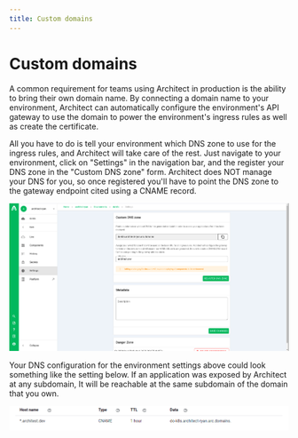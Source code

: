 ```yaml
---
title: Custom domains
---
```


# Custom domains

A common requirement for teams using Architect in production is the ability to bring their own domain name. By connecting a domain name to your environment, Architect can automatically configure the environment's API gateway to use the domain to power the environment's ingress rules as well as create the certificate.

All you have to do is tell your environment which DNS zone to use for the ingress rules, and Architect will take care of the rest. Just navigate to your environment, click on "Settings" in the navigation bar, and the register your DNS zone in the "Custom DNS zone" form. Architect does NOT manage your DNS for you, so once registered you'll have to point the DNS zone to the gateway endpoint cited using a CNAME record.

![Custom DNS Zone](./images/custom-dns-zone.png)

Your DNS configuration for the environment settings above could look something like the setting below. If an application was exposed by Architect at any subdomain, It will be reachable at the same subdomain of the domain that you own.

![Custom DNS Configuration](./images/custom-dns-configuration.png)
